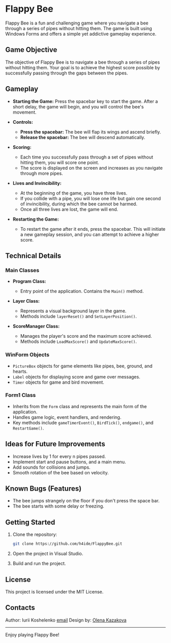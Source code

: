 # Flappy Bee

Flappy Bee is a fun and challenging game where you navigate a bee through a series of pipes without hitting them. The game is built using Windows Forms and offers a simple yet addictive gameplay experience.

## Game Objective

The objective of Flappy Bee is to navigate a bee through a series of pipes without hitting them. Your goal is to achieve the highest score possible by successfully passing through the gaps between the pipes.

## Gameplay

- **Starting the Game:** Press the spacebar key to start the game. After a short delay, the game will begin, and you will control the bee's movement.
- **Controls:**
  - **Press the spacebar:** The bee will flap its wings and ascend briefly.
  - **Release the spacebar:** The bee will descend automatically.
  
- **Scoring:**
  - Each time you successfully pass through a set of pipes without hitting them, you will score one point.
  - The score is displayed on the screen and increases as you navigate through more pipes.

- **Lives and Invincibility:**
  - At the beginning of the game, you have three lives.
  - If you collide with a pipe, you will lose one life but gain one second of invincibility, during which the bee cannot be harmed.
  - Once all three lives are lost, the game will end.

- **Restarting the Game:**
  - To restart the game after it ends, press the spacebar. This will initiate a new gameplay session, and you can attempt to achieve a higher score.

## Technical Details

### Main Classes

- **Program Class:** 
  - Entry point of the application. Contains the `Main()` method.

- **Layer Class:** 
  - Represents a visual background layer in the game.
  - Methods include `layerReset()` and `SetLayerPosition()`.

- **ScoreManager Class:**
  - Manages the player's score and the maximum score achieved.
  - Methods include `LoadMaxScore()` and `UpdateMaxScore()`.

### WinForm Objects

- `PictureBox` objects for game elements like pipes, bee, ground, and hearts.
- `Label` objects for displaying score and game over messages.
- `Timer` objects for game and bird movement.

### Form1 Class

- Inherits from the `Form` class and represents the main form of the application.
- Handles game logic, event handlers, and rendering.
- Key methods include `gameTimerEvent()`, `BirdTick()`, `endgame()`, and `RestartGame()`.

## Ideas for Future Improvements

- Increase lives by 1 for every n pipes passed.
- Implement start and pause buttons, and a main menu.
- Add sounds for collisions and jumps.
- Smooth rotation of the bee based on velocity.

## Known Bugs (Features)

- The bee jumps strangely on the floor if you don't press the space bar.
- The bee starts with some delay or freezing.

## Getting Started

1. Clone the repository:
    ```bash
    git clone https://github.com/h4ide/FlappyBee.git
    ```

2. Open the project in Visual Studio.

3. Build and run the project.



## License

This project is licensed under the MIT License.

## Contacts

Author: Iurii Koshelenko
[email](koshelenkoyura@gmail.com)
Design by: [Olena Kazakova](elenkakuki@gmail.com)

---

Enjoy playing Flappy Bee!
